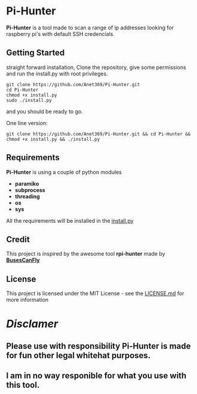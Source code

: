 # Pi-Hunter

**Pi-Hunter** is a tool made to scan a range of ip addresses looking for raspberry pi's with default SSH credencials.

## Getting Started
straight forward installation, Clone the repository, give some permissions and run the install.py with root privileges.
```
git clone https://github.com/Anet369/Pi-Hunter.git
cd Pi-Hunter
chmod +x install.py
sudo ./install.py
```
and you should be ready to go.

One line version:
```
git clone https://github.com/Anet369/Pi-Hunter.git && cd Pi-Hunter && chmod +x install.py && ./install.py
```
## Requirements
**Pi-Hunter** is using a couple of python modules
* **paramiko**
* **subprocess**
* **threading**
* **os**
* **sys**

All the requirements will be installed in the [install.py](install.py)


## Credit
This project is inspired by the awesome tool **rpi-hunter** made by **[BusesCanFly](https://github.com/BusesCanFly/rpi-hunter)**


## License

This project is licensed under the MIT License - see the [LICENSE.md](LICENSE.md) for more information


# *Disclamer*
## Please use with responsibility Pi-Hunter is made for fun other legal whitehat purposes.
## I am in no way responible for what you use with this tool.
